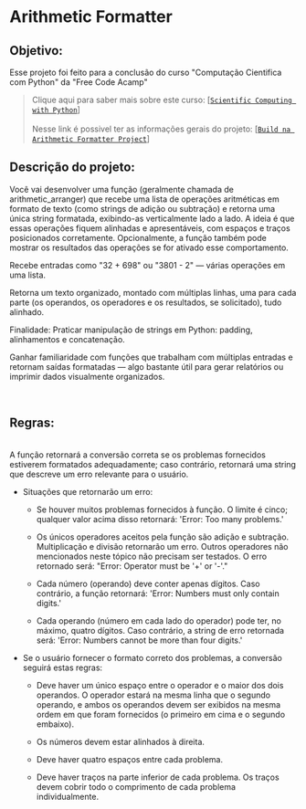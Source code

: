 # Arithmetic Formatter

## Objetivo:

Esse projeto foi feito para a conclusão do curso "Computação Cientifica com Python" da "Free Code Acamp"
>Clique aqui para saber mais sobre este curso: [[`Scientific Computing with Python`](https://www.freecodecamp.org/learn/scientific-computing-with-python/)]<br>
><br>
>Nesse link é possivel ter as informações gerais do projeto: [[`Build na Arithmetic Formatter Project`](https://www.freecodecamp.org/learn/scientific-computing-with-python/build-an-arithmetic-formatter-project/build-an-arithmetic-formatter-project)]

## Descrição do projeto:

Você vai desenvolver uma função (geralmente chamada de arithmetic_arranger) que recebe uma lista de operações aritméticas em formato de texto (como strings de adição ou subtração) e retorna uma única string formatada, exibindo-as verticalmente lado a lado. A ideia é que essas operações fiquem alinhadas e apresentáveis, com espaços e traços posicionados corretamente. Opcionalmente, a função também pode mostrar os resultados das operações se for ativado esse comportamento.
<br >

Recebe entradas como "32 + 698" ou "3801 - 2" — várias operações em uma lista.

Retorna um texto organizado, montado com múltiplas linhas, uma para cada parte (os operandos, os operadores e os resultados, se solicitado), tudo alinhado.

Finalidade:
Praticar manipulação de strings em Python: padding, alinhamentos e concatenação.

Ganhar familiaridade com funções que trabalham com múltiplas entradas e retornam saídas formatadas — algo bastante útil para gerar relatórios ou imprimir dados visualmente organizados.

<br />

## Regras:

<br>
A função retornará a conversão correta se os problemas fornecidos estiverem formatados adequadamente; caso contrário, retornará uma string que descreve um erro relevante para o usuário.

* Situações que retornarão um erro:

  * Se houver muitos problemas fornecidos à função. O limite é cinco; qualquer valor acima disso retornará: 'Error: Too many problems.'

  * Os únicos operadores aceitos pela função são adição e subtração. Multiplicação e divisão retornarão um erro. Outros operadores não mencionados neste tópico não precisam ser testados. O erro     retornado será: "Error: Operator must be '+' or '-'."

  * Cada número (operando) deve conter apenas dígitos. Caso contrário, a função retornará: 'Error: Numbers must only contain digits.'

  * Cada operando (número em cada lado do operador) pode ter, no máximo, quatro dígitos. Caso contrário, a string de erro retornada será: 'Error: Numbers cannot be more than four digits.'

* Se o usuário fornecer o formato correto dos problemas, a conversão seguirá estas regras:

  * Deve haver um único espaço entre o operador e o maior dos dois operandos. O operador estará na mesma linha que o segundo operando, e ambos os operandos devem ser exibidos na mesma ordem em que foram fornecidos (o primeiro em cima e o segundo embaixo).

  * Os números devem estar alinhados à direita.

  * Deve haver quatro espaços entre cada problema.

  * Deve haver traços na parte inferior de cada problema. Os traços devem cobrir todo o comprimento de cada problema individualmente. 
<br />

